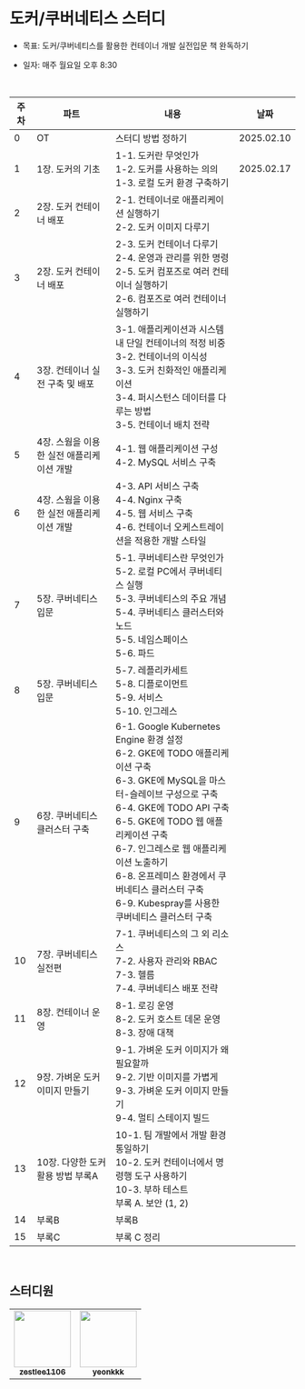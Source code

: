 # 도커/쿠버네티스 스터디
- 목표: 도커/쿠버네티스를 활용한 컨테이너 개발 실전입문 책 완독하기 
- 일자: 매주 월요일 오후 8:30

  <br> 

| 주차 | 파트 | 내용 | 날짜 |
| --- | --- | --- | --- |
| 0 | OT | 스터디 방법 정하기 | 2025.02.10 |
| 1  | 1장. 도커의 기초 | 1-1. 도커란 무엇인가<br>1-2. 도커를 사용하는 의의<br>1-3. 로컬 도커 환경 구축하기 | 2025.02.17 |
| 2  | 2장. 도커 컨테이너 배포 | 2-1. 컨테이너로 애플리케이션 실행하기<br>2-2. 도커 이미지 다루기 | |
| 3  | 2장. 도커 컨테이너 배포 | 2-3. 도커 컨테이너 다루기<br>2-4. 운영과 관리를 위한 명령<br>2-5. 도커 컴포즈로 여러 컨테이너 실행하기<br>2-6. 컴포즈로 여러 컨테이너 실행하기 | |
| 4  | 3장. 컨테이너 실전 구축 및 배포 | 3-1. 애플리케이션과 시스템 내 단일 컨테이너의 적정 비중<br>3-2. 컨테이너의 이식성<br>3-3. 도커 친화적인 애플리케이션<br>3-4. 퍼시스턴스 데이터를 다루는 방법<br>3-5. 컨테이너 배치 전략 | |
| 5  | 4장. 스웜을 이용한 실전 애플리케이션 개발 | 4-1. 웹 애플리케이션 구성<br>4-2. MySQL 서비스 구축 | |
| 6  | 4장. 스웜을 이용한 실전 애플리케이션 개발 | 4-3. API 서비스 구축<br>4-4. Nginx 구축<br>4-5. 웹 서비스 구축<br>4-6. 컨테이너 오케스트레이션을 적용한 개발 스타일 | |
| 7  | 5장. 쿠버네티스 입문 | 5-1. 쿠버네티스란 무엇인가<br>5-2. 로컬 PC에서 쿠버네티스 실행<br>5-3. 쿠버네티스의 주요 개념<br>5-4. 쿠버네티스 클러스터와 노드<br>5-5. 네임스페이스<br>5-6. 파드 | |
| 8  | 5장. 쿠버네티스 입문 | 5-7. 레플리카세트<br>5-8. 디플로이먼트<br>5-9. 서비스<br>5-10. 인그레스 | |
| 9  | 6장. 쿠버네티스 클러스터 구축 | 6-1. Google Kubernetes Engine 환경 설정<br>6-2. GKE에 TODO 애플리케이션 구축<br>6-3. GKE에 MySQL을 마스터-슬레이브 구성으로 구축<br>6-4. GKE에 TODO API 구축<br>6-5. GKE에 TODO 웹 애플리케이션 구축<br>6-7. 인그레스로 웹 애플리케이션 노출하기<br>6-8. 온프레미스 환경에서 쿠버네티스 클러스터 구축<br>6-9. Kubespray를 사용한 쿠버네티스 클러스터 구축 | |
| 10 | 7장. 쿠버네티스 실전편 | 7-1. 쿠버네티스의 그 외 리소스<br>7-2. 사용자 관리와 RBAC<br>7-3. 헬름<br>7-4. 쿠버네티스 배포 전략 | |
| 11 | 8장. 컨테이너 운영 | 8-1. 로깅 운영<br>8-2. 도커 호스트 데몬 운영<br>8-3. 장애 대책 | |
| 12 | 9장. 가벼운 도커 이미지 만들기 | 9-1. 가벼운 도커 이미지가 왜 필요할까<br>9-2. 기반 이미지를 가볍게<br>9-3. 가벼운 도커 이미지 만들기<br>9-4. 멀티 스테이지 빌드 | |
| 13 | 10장. 다양한 도커 활용 방법 부록A | 10-1. 팀 개발에서 개발 환경 통일하기<br>10-2. 도커 컨테이너에서 명령행 도구 사용하기<br>10-3. 부하 테스트<br>부록 A. 보안 (1, 2) | |
| 14 | 부록B | 부록B | |
| 15 | 부록C | 부록 C 정리 | |



<br>

## 스터디원
  
<table>
  <tr>
    <td align="center"><a href="https://github.com/zestlee1106"><img src="https://avatars.githubusercontent.com/u/47649108?v=4?s=100" width="100px;" alt=""/><br /><sub><b>zestlee1106</b></sub></a><br /></td>
     <td align="center"><a href="https://github.com/yeonkkk"><img src="https://avatars.githubusercontent.com/u/88660886?v=4?v=4?s=100" width="100px;" alt=""/><br /><sub><b>yeonkkk</b></sub></a><br /></td>
</tr>
</table>

